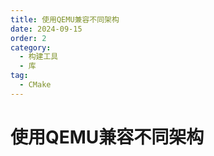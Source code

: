 ```yaml
---
title: 使用QEMU兼容不同架构
date: 2024-09-15
order: 2
category:
  - 构建工具
  - 库
tag:
  - CMake
---
```


# 使用QEMU兼容不同架构

